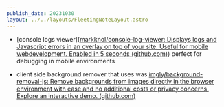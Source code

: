 ```yaml
---
publish_date: 20231030    
layout: ../../layouts/FleetingNoteLayout.astro
---
```

- [console logs viewer]([markknol/console-log-viewer: Displays logs and Javascript errors in an overlay on top of your site. Useful for mobile webdevelopment. Enabled in 5 seconds (github.com)](https://github.com/markknol/console-log-viewer)) perfect for debugging in mobile environments

- client side background remover that uses was [imgly/background-removal-js: Remove backgrounds from images directly in the browser environment with ease and no additional costs or privacy concerns. Explore an interactive demo. (github.com)](https://github.com/imgly/background-removal-js)